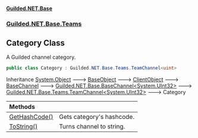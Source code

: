 #### [Guilded.NET.Base](Guilded_NET_Base.md 'Guilded.NET.Base')
### [Guilded.NET.Base.Teams](Guilded_NET_Base.md#Guilded_NET_Base_Teams 'Guilded.NET.Base.Teams')
## Category Class
A Guilded channel category.  
```csharp
public class Category : Guilded.NET.Base.Teams.TeamChannel<uint>
```

Inheritance [System.Object](https://docs.microsoft.com/en-us/dotnet/api/System.Object 'System.Object') &#129106; [BaseObject](BaseObject.md 'Guilded.NET.Base.BaseObject') &#129106; [ClientObject](ClientObject.md 'Guilded.NET.Base.ClientObject') &#129106; [BaseChannel](BaseChannel.md 'Guilded.NET.Base.BaseChannel') &#129106; [Guilded.NET.Base.BaseChannel&lt;](BaseChannel_T_.md 'Guilded.NET.Base.BaseChannel&lt;T&gt;')[System.UInt32](https://docs.microsoft.com/en-us/dotnet/api/System.UInt32 'System.UInt32')[&gt;](BaseChannel_T_.md 'Guilded.NET.Base.BaseChannel&lt;T&gt;') &#129106; [Guilded.NET.Base.Teams.TeamChannel&lt;](TeamChannel_T_.md 'Guilded.NET.Base.Teams.TeamChannel&lt;T&gt;')[System.UInt32](https://docs.microsoft.com/en-us/dotnet/api/System.UInt32 'System.UInt32')[&gt;](TeamChannel_T_.md 'Guilded.NET.Base.Teams.TeamChannel&lt;T&gt;') &#129106; Category  

| Methods | |
| :--- | :--- |
| [GetHashCode()](Category_GetHashCode().md 'Guilded.NET.Base.Teams.Category.GetHashCode()') | Gets category's hashcode.<br/> |
| [ToString()](Category_ToString().md 'Guilded.NET.Base.Teams.Category.ToString()') | Turns channel to string.<br/> |
